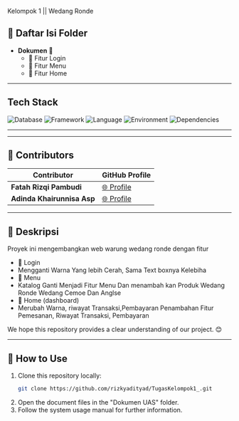   Kelompok 1 || Wedang Ronde 

## 📂 Daftar Isi Folder
- **Dokumen** 📄
  - 📘 Fitur Login 
  - 📙 Fitur Menu 
  - 📗 Fitur Home

---

## Tech Stack
![Database](https://img.shields.io/badge/database-MySQL-green) ![Framework](https://img.shields.io/badge/framework-Yii2-blue) ![Language](https://img.shields.io/badge/language-PHP-blue) ![Environment](https://img.shields.io/badge/environment-XAMPP-orange) ![Dependencies](https://img.shields.io/badge/dependencies-Composer-yellow)

---

---

## 🤝 Contributors
| Contributor       | GitHub Profile                                  |
|-------------------|------------------------------------------------|
| **Fatah Rizqi Pambudi**  | [🌐 Profile](https://github.com/Fatahrzqp) |
| **Adinda Khairunnisa Asp**      | [🌐 Profile](https://github.com/Adinda954)    |

---

## 📝 Deskripsi
Proyek ini mengembangkan web warung wedang ronde dengan fitur 
- 📌 Login
-    Mengganti Warna Yang lebih Cerah, Sama Text boxnya Kelebiha
- 📌 Menu
-    Katalog Ganti Menjadi Fitur Menu Dan menambah kan Produk Wedang Ronde Wedang Cemoe Dan Anglse
- 📌 Home (dashboard)
- Merubah Warna, riwayat Transaksi,Pembayaran
Penambahan Fitur Pemesanan, Riwayat Transaksi, Pembayaran
  
  
We hope this repository provides a clear understanding of our project. 😊

---

## 🚀 How to Use
1. Clone this repository locally:
   ```bash
   git clone https://github.com/rizkyadityad/TugasKelompok1_.git
   ```
2. Open the document files in the "Dokumen UAS" folder.
3. Follow the system usage manual for further information.
